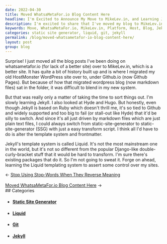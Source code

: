 ```yaml
---
date: 2022-04-30
title: Moved WhatsaMetaFor.io Blog Content Here
headline: I'm Excited to Announce My Move to MikeLev.in, and Learning Jekyll and Liquid!
description: I'm excited to share that I've moved my blog to MikeLev.in, a better platform for hosting my blog. I'm also learning Jekyll and Liquid, two powerful tools that will give me more control over my site. Come check out my blog and see how I'm using them!
keywords: Move, WhatsaMetaFor.io, MikeLev.in, Platform, Host, Blog, Jekyll, Liquid, Static Site Generator, Ruby, Github, Templating System, Control
categories: static site generator, liquid, git, jekyll
permalink: /blog/moved-whatsametafor-io-blog-content-here/
layout: post
group: blog
---
```



Surprise! I just moved all the blog posts I've been doing on whatsametafor.io
(for lack of a better site) over to MikeLev.in, which is a better site. It has
quite a bit of history built up and is where I migrated my old HostMonster
WordPress site over to, under Github.io (now Github Pages). But because of how
that migrated wordpress blog (now markdown files) sat in the folder, it was
difficult to blend in my new system.

But that was really only a matter of taking the time to sort things out. I'm
slowly learning Jekyll. I also looked at Hyde and Hugo. But honestly, even
though Jekyll is based on Ruby which doesn't thrill me, it's so tied to Github
and widely supported and too big to fail (or stall-out like Hyde) that it'd be
silly to switch. And since it's all just driven by markdown files which are
just plain text files, I could always switch from static-site-generator to
static-site-generator (SSG) with just a easy transform script. I think all I'd
have to do is alter the template system and frontmatter.

Jekyll's template system is called Liquid. It's not the most mainstream one in
the world, but it's not so different from the popular Django-like
double-curly-bracket stuff that it would be hard to transform. I'm sure there's
existing packages that do it. So I'm not going to sweat it. Forge on ahead,
learning the Liquid templating system to assert some control over my sites.


<div class="arrow-links"><div class="post-nav-prev"><span class="arrow">&larr;&nbsp;</span><a href="/blog/stop-using-stop-words-when-they-reverse-meaning/">Stop Using Stop-Words When They Reverse Meaning</a></div> &nbsp; <div class="post-nav-next"><a href="/blog/moved-whatsametafor-io-blog-content-here/">Moved WhatsaMetaFor.io Blog Content Here</a><span class="arrow">&nbsp;&rarr;</span></div></div>
## Categories

<ul>
<li><h4><a href='/static-site-generator/'>Static Site Generator</a></h4></li>
<li><h4><a href='/liquid/'>Liquid</a></h4></li>
<li><h4><a href='/git/'>Git</a></h4></li>
<li><h4><a href='/jekyll/'>Jekyll</a></h4></li></ul>